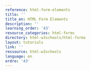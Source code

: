 ```yaml
---
reference: html-form-elements
title: ''
title_en: HTML Form Elements
description: ''
learning_order: '43'
resource_categories: html-forms
directory: html-w3schools/html-forms
layout: tutorials
link: ''
ressource: html-w3schools
language: en
ordre: '43'
---
```

